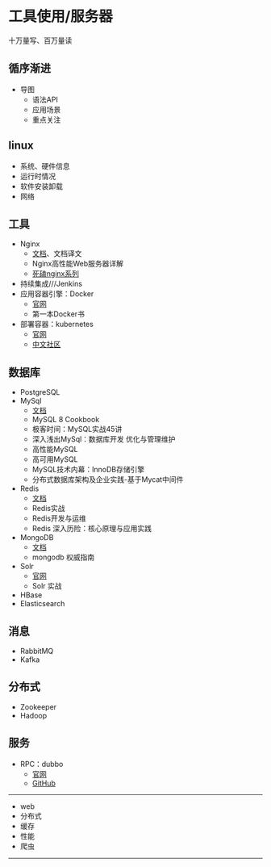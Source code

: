 #   工具使用/服务器

十万量写、百万量读

##  循序渐进
-   导图
    -   语法API
    -   应用场景
    -   重点关注

##  linux
-   系统、硬件信息
-   运行时情况
-   软件安装卸载
-   网络


##  工具
-   Nginx
    -   [文档](http://nginx.org/en/docs/)、文档译文
    -   Nginx高性能Web服务器详解
    -   [死磕nginx系列](https://www.cnblogs.com/biglittleant/p/8979966.html)
-   持续集成///Jenkins
-   应用容器引擎：Docker
    -   [官网](www.docker.com)
    -   第⼀本Docker书
-   部署容器：kubernetes
    -   [官网](https://kubernetes.io/)
    -   [中文社区](https://www.kubernetes.org.cn/)

##  数据库
-   PostgreSQL
-   MySql
    -   [文档](https://dev.mysql.com/doc/)
    -   MySQL 8 Cookbook
    -   极客时间：MySQL实战45讲
    -   深入浅出MySql：数据库开发 优化与管理维护
    -   高性能MySQL
    -   高可用MySQL
    -   MySQL技术内幕：InnoDB存储引擎
    -   分布式数据库架构及企业实践-基于Mycat中间件
-   Redis
    -   [文档](https://redis.io)
    -   Redis实战
    -   Redis开发与运维
    -   Redis 深入历险：核心原理与应用实践
-   MongoDB
    -   [文档](https://docs.mongodb.com)
    -   mongodb 权威指南
-   Solr
    -   [官网](https://lucene.apache.org/solr/)
    -   Solr 实战
-   HBase
-   Elasticsearch


##  消息
-   RabbitMQ
-   Kafka

##  分布式
-   Zookeeper
-   Hadoop

##  服务
-   RPC：dubbo
    -   [官网](http://dubbo.incubator.apache.org/#!/?lang=en-us)
    -   [GitHub](https://github.com/apache/incubator-dubbo)


----
-   web
-   分布式
-   缓存
-   性能
-   爬虫
----